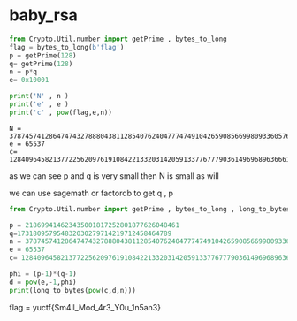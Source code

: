 # baby_rsa






```python 
from Crypto.Util.number import getPrime , bytes_to_long
flag = bytes_to_long(b'flag')
p = getPrime(128)
q= getPrime(128)
n = p*q
e= 0x10001

print('N' , n )
print('e' , e )
print('c' , pow(flag,e,n))
```
```
N = 37874574128647474327888043811285407624047774749104265908566998093360576139729
e = 65537
c= 12840964582137722562097619108422133203142059133776777903614969689636661556132
```

as we can see p and q is very small then N is small as will 

we can use sagemath or factordb to get q ,  p  

```python
from Crypto.Util.number import getPrime , bytes_to_long , long_to_bytes

p = 218699414623435001817252801877626048461
q=173180957954832030279714219712458464789
n = 37874574128647474327888043811285407624047774749104265908566998093360576139729
e = 65537
c= 12840964582137722562097619108422133203142059133776777903614969689636661556132

phi = (p-1)*(q-1)
d = pow(e,-1,phi)
print(long_to_bytes(pow(c,d,n)))
```


flag = yuctf{Sm4ll_Mod_4r3_Y0u_1n5an3}

